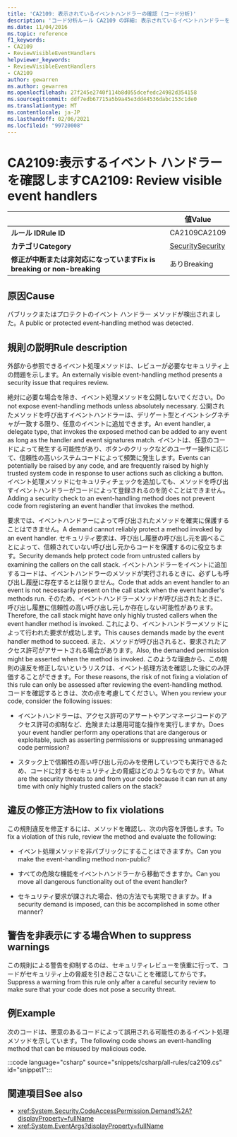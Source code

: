 ```yaml
---
title: 'CA2109: 表示されているイベントハンドラーの確認 (コード分析)'
description: 'コード分析ルール CA2109 の詳細: 表示されているイベントハンドラーを確認する'
ms.date: 11/04/2016
ms.topic: reference
f1_keywords:
- CA2109
- ReviewVisibleEventHandlers
helpviewer_keywords:
- ReviewVisibleEventHandlers
- CA2109
author: gewarren
ms.author: gewarren
ms.openlocfilehash: 27f245e2740f114b8d055dcefedc24982d354158
ms.sourcegitcommit: ddf7edb67715a5b9a45e3dd44536dabc153c1de0
ms.translationtype: MT
ms.contentlocale: ja-JP
ms.lasthandoff: 02/06/2021
ms.locfileid: "99720008"
---
```

# <a name="ca2109-review-visible-event-handlers"></a><span data-ttu-id="053aa-103">CA2109:表示するイベント ハンドラーを確認します</span><span class="sxs-lookup"><span data-stu-id="053aa-103">CA2109: Review visible event handlers</span></span>

| | <span data-ttu-id="053aa-104">値</span><span class="sxs-lookup"><span data-stu-id="053aa-104">Value</span></span> |
|-|-|
| <span data-ttu-id="053aa-105">**ルール ID**</span><span class="sxs-lookup"><span data-stu-id="053aa-105">**Rule ID**</span></span> |<span data-ttu-id="053aa-106">CA2109</span><span class="sxs-lookup"><span data-stu-id="053aa-106">CA2109</span></span>|
| <span data-ttu-id="053aa-107">**カテゴリ**</span><span class="sxs-lookup"><span data-stu-id="053aa-107">**Category**</span></span> |[<span data-ttu-id="053aa-108">Security</span><span class="sxs-lookup"><span data-stu-id="053aa-108">Security</span></span>](security-warnings.md)|
| <span data-ttu-id="053aa-109">**修正が中断または非対応になっています**</span><span class="sxs-lookup"><span data-stu-id="053aa-109">**Fix is breaking or non-breaking**</span></span> |<span data-ttu-id="053aa-110">あり</span><span class="sxs-lookup"><span data-stu-id="053aa-110">Breaking</span></span>|

## <a name="cause"></a><span data-ttu-id="053aa-111">原因</span><span class="sxs-lookup"><span data-stu-id="053aa-111">Cause</span></span>

<span data-ttu-id="053aa-112">パブリックまたはプロテクトのイベント ハンドラー メソッドが検出されました。</span><span class="sxs-lookup"><span data-stu-id="053aa-112">A public or protected event-handling method was detected.</span></span>

## <a name="rule-description"></a><span data-ttu-id="053aa-113">規則の説明</span><span class="sxs-lookup"><span data-stu-id="053aa-113">Rule description</span></span>

<span data-ttu-id="053aa-114">外部から参照できるイベント処理メソッドは、レビューが必要なセキュリティ上の問題を示します。</span><span class="sxs-lookup"><span data-stu-id="053aa-114">An externally visible event-handling method presents a security issue that requires review.</span></span>

<span data-ttu-id="053aa-115">絶対に必要な場合を除き、イベント処理メソッドを公開しないでください。</span><span class="sxs-lookup"><span data-stu-id="053aa-115">Do not expose event-handling methods unless absolutely necessary.</span></span> <span data-ttu-id="053aa-116">公開されたメソッドを呼び出すイベントハンドラーは、デリゲート型とイベントシグネチャが一致する限り、任意のイベントに追加できます。</span><span class="sxs-lookup"><span data-stu-id="053aa-116">An event handler, a delegate type, that invokes the exposed method can be added to any event as long as the handler and event signatures match.</span></span> <span data-ttu-id="053aa-117">イベントは、任意のコードによって発生する可能性があり、ボタンのクリックなどのユーザー操作に応じて、信頼性の高いシステムコードによって頻繁に発生します。</span><span class="sxs-lookup"><span data-stu-id="053aa-117">Events can potentially be raised by any code, and are frequently raised by highly trusted system code in response to user actions such as clicking a button.</span></span> <span data-ttu-id="053aa-118">イベント処理メソッドにセキュリティチェックを追加しても、メソッドを呼び出すイベントハンドラーがコードによって登録されるのを防ぐことはできません。</span><span class="sxs-lookup"><span data-stu-id="053aa-118">Adding a security check to an event-handling method does not prevent code from registering an event handler that invokes the method.</span></span>

<span data-ttu-id="053aa-119">要求では、イベントハンドラーによって呼び出されたメソッドを確実に保護することはできません。</span><span class="sxs-lookup"><span data-stu-id="053aa-119">A demand cannot reliably protect a method invoked by an event handler.</span></span> <span data-ttu-id="053aa-120">セキュリティ要求は、呼び出し履歴の呼び出し元を調べることによって、信頼されていない呼び出し元からコードを保護するのに役立ちます。</span><span class="sxs-lookup"><span data-stu-id="053aa-120">Security demands help protect code from untrusted callers by examining the callers on the call stack.</span></span> <span data-ttu-id="053aa-121">イベントハンドラーをイベントに追加するコードは、イベントハンドラーのメソッドが実行されるときに、必ずしも呼び出し履歴に存在するとは限りません。</span><span class="sxs-lookup"><span data-stu-id="053aa-121">Code that adds an event handler to an event is not necessarily present on the call stack when the event handler's methods run.</span></span> <span data-ttu-id="053aa-122">そのため、イベントハンドラーメソッドが呼び出されたときに、呼び出し履歴に信頼性の高い呼び出し元しか存在しない可能性があります。</span><span class="sxs-lookup"><span data-stu-id="053aa-122">Therefore, the call stack might have only highly trusted callers when the event handler method is invoked.</span></span> <span data-ttu-id="053aa-123">これにより、イベントハンドラーメソッドによって行われた要求が成功します。</span><span class="sxs-lookup"><span data-stu-id="053aa-123">This causes demands made by the event handler method to succeed.</span></span> <span data-ttu-id="053aa-124">また、メソッドが呼び出されると、要求されたアクセス許可がアサートされる場合があります。</span><span class="sxs-lookup"><span data-stu-id="053aa-124">Also, the demanded permission might be asserted when the method is invoked.</span></span> <span data-ttu-id="053aa-125">このような理由から、この規則の違反を修正しないというリスクは、イベント処理方法を確認した後にのみ評価することができます。</span><span class="sxs-lookup"><span data-stu-id="053aa-125">For these reasons, the risk of not fixing a violation of this rule can only be assessed after reviewing the event-handling method.</span></span> <span data-ttu-id="053aa-126">コードを確認するときは、次の点を考慮してください。</span><span class="sxs-lookup"><span data-stu-id="053aa-126">When you review your code, consider the following issues:</span></span>

- <span data-ttu-id="053aa-127">イベントハンドラーは、アクセス許可のアサートやアンマネージコードのアクセス許可の抑制など、危険または悪用可能な操作を実行しますか。</span><span class="sxs-lookup"><span data-stu-id="053aa-127">Does your event handler perform any operations that are dangerous or exploitable, such as asserting permissions or suppressing unmanaged code permission?</span></span>

- <span data-ttu-id="053aa-128">スタック上で信頼性の高い呼び出し元のみを使用していつでも実行できるため、コードに対するセキュリティ上の脅威はどのようなものですか。</span><span class="sxs-lookup"><span data-stu-id="053aa-128">What are the security threats to and from your code because it can run at any time with only highly trusted callers on the stack?</span></span>

## <a name="how-to-fix-violations"></a><span data-ttu-id="053aa-129">違反の修正方法</span><span class="sxs-lookup"><span data-stu-id="053aa-129">How to fix violations</span></span>

<span data-ttu-id="053aa-130">この規則違反を修正するには、メソッドを確認し、次の内容を評価します。</span><span class="sxs-lookup"><span data-stu-id="053aa-130">To fix a violation of this rule, review the method and evaluate the following:</span></span>

- <span data-ttu-id="053aa-131">イベント処理メソッドを非パブリックにすることはできますか。</span><span class="sxs-lookup"><span data-stu-id="053aa-131">Can you make the event-handling method non-public?</span></span>

- <span data-ttu-id="053aa-132">すべての危険な機能をイベントハンドラーから移動できますか。</span><span class="sxs-lookup"><span data-stu-id="053aa-132">Can you move all dangerous functionality out of the event handler?</span></span>

- <span data-ttu-id="053aa-133">セキュリティ要求が課された場合、他の方法でも実現できますか。</span><span class="sxs-lookup"><span data-stu-id="053aa-133">If a security demand is imposed, can this be accomplished in some other manner?</span></span>

## <a name="when-to-suppress-warnings"></a><span data-ttu-id="053aa-134">警告を非表示にする場合</span><span class="sxs-lookup"><span data-stu-id="053aa-134">When to suppress warnings</span></span>

<span data-ttu-id="053aa-135">この規則による警告を抑制するのは、セキュリティレビューを慎重に行って、コードがセキュリティ上の脅威を引き起こさないことを確認してからです。</span><span class="sxs-lookup"><span data-stu-id="053aa-135">Suppress a warning from this rule only after a careful security review to make sure that your code does not pose a security threat.</span></span>

## <a name="example"></a><span data-ttu-id="053aa-136">例</span><span class="sxs-lookup"><span data-stu-id="053aa-136">Example</span></span>

<span data-ttu-id="053aa-137">次のコードは、悪意のあるコードによって誤用される可能性のあるイベント処理メソッドを示しています。</span><span class="sxs-lookup"><span data-stu-id="053aa-137">The following code shows an event-handling method that can be misused by malicious code.</span></span>

:::code language="csharp" source="snippets/csharp/all-rules/ca2109.cs" id="snippet1":::

## <a name="see-also"></a><span data-ttu-id="053aa-138">関連項目</span><span class="sxs-lookup"><span data-stu-id="053aa-138">See also</span></span>

- <xref:System.Security.CodeAccessPermission.Demand%2A?displayProperty=fullName>
- <xref:System.EventArgs?displayProperty=fullName>
